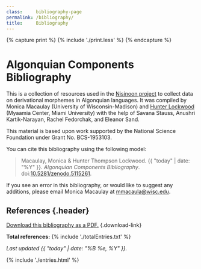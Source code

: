 ```yaml
---
class:     bibliography-page
permalink: /bibliography/
title:     Bibliography
---
```


{% capture print %}
  {% include './print.less' %}
{% endcapture %}

<style media=print>
  {{ print | css }}
</style>

# Algonquian Components Bibliography

This is a collection of resources used in the [Nisinoon project][website] to collect data on derivational morphemes in Algonquian languages. It was compiled by Monica Macaulay (University of Wisconsin-Madison) and [Hunter Lockwood][website-hunter] (Myaamia Center, Miami University) with the help of Savana Stauss, Anushri Kartik-Narayan, Rachel Fedorchak, and Eleanor Sand.

This material is based upon work supported by the National Science Foundation under Grant No. BCS-1953103.

You can cite this bibliography using the following model:

> Macaulay, Monica & Hunter Thompson Lockwood. {{ "today" | date: "%Y" }}. *Algonquian Components Bibliography*. doi:[10.5281/zenodo.5115261](https://doi.org/10.5281/zenodo.5115261).

If you see an error in this bibliography, or would like to suggest any additions, please email Monica Macaulay at [mmacaula@wisc.edu](mailto:mmacaula@wisc.edu).

## References {.header}

[Download this bibliography as a PDF.](/bibliography/bibliography.pdf) {.download-link}

**Total references:** {% include './totalEntries.txt' %}

*Last updated {{ "today" | date: "%B %e, %Y" }}.*

{% include './entries.html' %}

<!-- LINKS -->
[website]:        https://nisinoon.net
[website-hunter]: http://miamioh.edu/myaamia-center/about/staff-faculty-affiliates/lockwood/index.html
